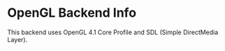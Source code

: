 # OpenGL Backend Info

This backend uses OpenGL 4.1 Core Profile and SDL (Simple DirectMedia Layer).